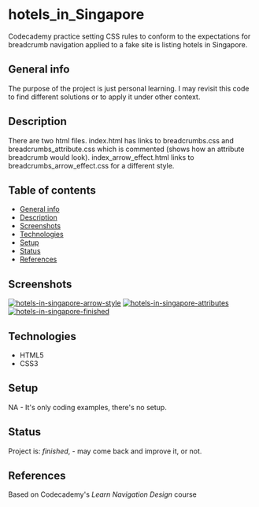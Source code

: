# hotels_in_Singapore
Codecademy practice setting CSS rules to conform to the expectations for breadcrumb navigation applied to a fake site is listing hotels in Singapore.

## General info
The purpose of the project is just personal learning. I may revisit this code to find different solutions or to apply it under other context. 

## Description
There are two html files. index.html has links to breadcrumbs.css and breadcrumbs_attribute.css which is commented (shows how an attribute breadcrumb would look).   index_arrow_effect.html links to breadcrumbs_arrow_effect.css for a different style. 


## Table of contents
* [General info](#general-info)
* [Description](#description)
* [Screenshots](#screenshots)
* [Technologies](#technologies)
* [Setup](#setup)
* [Status](#status)
* [References](#references)


## Screenshots
<a href="https://postimg.cc/KkH2g1R6" target="_blank"><img src="https://i.postimg.cc/KkH2g1R6/hotels-in-singapore-arrow-style.png" alt="hotels-in-singapore-arrow-style"/></a> <a href="https://postimg.cc/23gYkBpv" target="_blank"><img src="https://i.postimg.cc/23gYkBpv/hotels-in-singapore-attributes.png" alt="hotels-in-singapore-attributes"/></a> <a href="https://postimg.cc/vxxd7Gnc" target="_blank"><img src="https://i.postimg.cc/vxxd7Gnc/hotels-in-singapore-finished.jpg" alt="hotels-in-singapore-finished"/></a> 

## Technologies
* HTML5
* CSS3

## Setup
NA - It's only coding examples, there's no setup.

## Status
Project is: _finished_, - may come back and improve it, or not.


## References
Based on Codecademy's _Learn Navigation Design_ course
